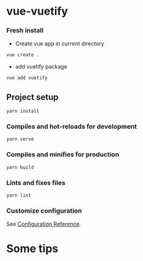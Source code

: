 # vue-vuetify

### Fresh install

- Create vue app in current directory
```sh
vue create .
```
- add vuetify package
```sh
vue add vuetify
```

## Project setup
```
yarn install
```

### Compiles and hot-reloads for development
```
yarn serve
```

### Compiles and minifies for production
```
yarn build
```

### Lints and fixes files
```
yarn lint
```

### Customize configuration
See [Configuration Reference](https://cli.vuejs.org/config/).

# Some tips


